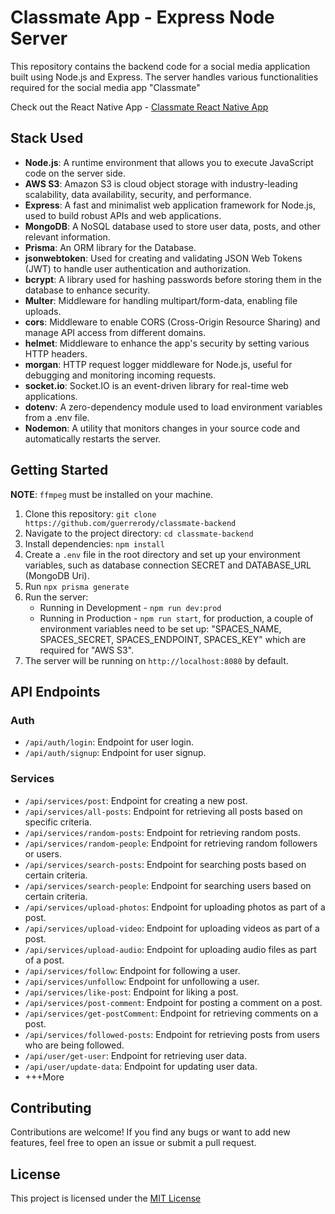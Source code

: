 # Classmate App - Express Node Server

This repository contains the backend code for a social media application built using Node.js and Express. The server handles various functionalities required for the social media app "Classmate"

Check out the React Native App - [Classmate React Native App](https://github.com/guerrerody/classmate-frontend)

## Stack Used

- **Node.js**: A runtime environment that allows you to execute JavaScript code on the server side.
- **AWS S3**: Amazon S3 is cloud object storage with industry-leading scalability, data availability, security, and performance.
- **Express**: A fast and minimalist web application framework for Node.js, used to build robust APIs and web applications.
- **MongoDB**: A NoSQL database used to store user data, posts, and other relevant information.
- **Prisma**: An ORM library for the Database.
- **jsonwebtoken**: Used for creating and validating JSON Web Tokens (JWT) to handle user authentication and authorization.
- **bcrypt**: A library used for hashing passwords before storing them in the database to enhance security.
- **Multer**: Middleware for handling multipart/form-data, enabling file uploads.
- **cors**: Middleware to enable CORS (Cross-Origin Resource Sharing) and manage API access from different domains.
- **helmet**: Middleware to enhance the app's security by setting various HTTP headers.
- **morgan**: HTTP request logger middleware for Node.js, useful for debugging and monitoring incoming requests.
- **socket.io**: Socket.IO is an event-driven library for real-time web applications.
- **dotenv**: A zero-dependency module used to load environment variables from a .env file.
- **Nodemon**: A utility that monitors changes in your source code and automatically restarts the server.

## Getting Started

**NOTE**: `ffmpeg` must be installed on your machine.

1. Clone this repository: `git clone https://github.com/guerrerody/classmate-backend`
2. Navigate to the project directory: `cd classmate-backend`
3. Install dependencies: `npm install`
4. Create a `.env` file in the root directory and set up your environment variables, such as database connection SECRET and DATABASE_URL (MongoDB Uri).
5. Run `npx prisma generate`
6. Run the server:
   - Running in Development - `npm run dev:prod`
   - Running in Production - `npm run start`, for production, a couple of environment variables need to be set up: "SPACES_NAME, SPACES_SECRET, SPACES_ENDPOINT, SPACES_KEY" which are required for "AWS S3".
7. The server will be running on `http://localhost:8080` by default.

## API Endpoints

### Auth

- `/api/auth/login`: Endpoint for user login.
- `/api/auth/signup`: Endpoint for user signup.

### Services

- `/api/services/post`: Endpoint for creating a new post.
- `/api/services/all-posts`: Endpoint for retrieving all posts based on specific criteria.
- `/api/services/random-posts`: Endpoint for retrieving random posts.
- `/api/services/random-people`: Endpoint for retrieving random followers or users.
- `/api/services/search-posts`: Endpoint for searching posts based on certain criteria.
- `/api/services/search-people`: Endpoint for searching users based on certain criteria.
- `/api/services/upload-photos`: Endpoint for uploading photos as part of a post.
- `/api/services/upload-video`: Endpoint for uploading videos as part of a post.
- `/api/services/upload-audio`: Endpoint for uploading audio files as part of a post.
- `/api/services/follow`: Endpoint for following a user.
- `/api/services/unfollow`: Endpoint for unfollowing a user.
- `/api/services/like-post`: Endpoint for liking a post.
- `/api/services/post-comment`: Endpoint for posting a comment on a post.
- `/api/services/get-postComment`: Endpoint for retrieving comments on a post.
- `/api/services/followed-posts`: Endpoint for retrieving posts from users who are being followed.
- `/api/user/get-user`: Endpoint for retrieving user data.
- `/api/user/update-data`: Endpoint for updating user data.
- +++More

## Contributing

Contributions are welcome! If you find any bugs or want to add new features, feel free to open an issue or submit a pull request.

## License

This project is licensed under the [MIT License](LICENSE)
